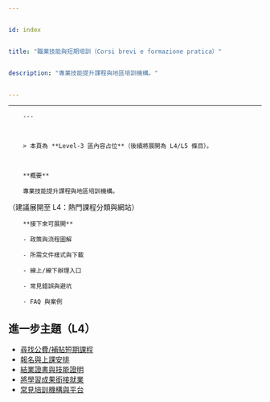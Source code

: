 ---
id: index
title: "職業技能與短期培訓（Corsi brevi e formazione pratica）"
description: "專業技能提升課程與地區培訓機構。"
---

---
        ---

        > 本頁為 **Level‑3 區內容占位**（後續將展開為 L4/L5 條目）。

        **概要**
        專業技能提升課程與地區培訓機構。
（建議展開至 L4：熱門課程分類與網站）

        **接下來可展開**
        - 政策與流程圖解
        - 所需文件樣式與下載
        - 線上/線下辦理入口
        - 常見錯誤與避坑
        - FAQ 與案例

## 進一步主題（L4）

- [尋找公費/補貼短期課程](./find-funded-courses/)
- [報名與上課安排](./enroll-short-course/)
- [結業證書與技能證明](./get-certificates/)
- [將學習成果銜接就業](./link-to-employment/)
- [常見培訓機構與平台](./popular-providers/)
